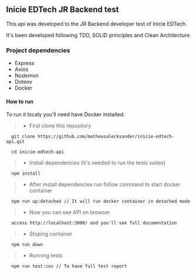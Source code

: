 ## Inicie EDTech JR Backend test

This api was developed to the JR Backend developer test of Inicie EDTech.

It's been developed following TDD, SOLID principles and Clean Architecture

### Project dependencies

- Express
- Axios
- Nodemon
- Dotenv
- Docker

#### How to run

To run it localy you'll need have Docker installed.

> - First clone this repository

```
  git clone https://github.com/matheusalecksander/inicie-edtech-api.git

  cd inicie-edtech-api
```

> - Install dependencies (It's needed to run the tests suites)

```
  npm install
```

> - After install dependencies run follow command to start docker container

```
  npm run up:detached // It will run docker container in detached mode
```

> - Now you can see API on browser

```
  access http://localhost:3000/ and you'll see full documentation
```

> - Stoping container

```
  npm run down
```

> - Running tests

```
  npm run test:cov // To have full test report
```
